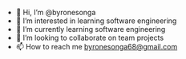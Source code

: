 - 👋 Hi, I’m @byronesonga
- 👀 I’m interested in learning software engineering
- 🌱 I’m currently learning software engineering
- 💞️ I’m looking to collaborate on team projects
- 📫 How to reach me byronesonga68@gmail.com

<!---
byronesonga/byronesonga is a ✨ special ✨ repository because its `README.md` (this file) appears on your GitHub profile.
You can click the Preview link to take a look at your changes.
--->
